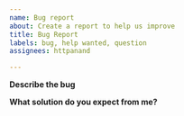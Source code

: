 ```yaml
---
name: Bug report
about: Create a report to help us improve
title: Bug Report
labels: bug, help wanted, question
assignees: httpanand

---
```


**Describe the bug**

**What solution do you expect from me?**
